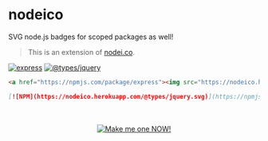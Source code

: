 # nodeico

SVG node.js badges for scoped packages as well!
> This is an extension of [nodei.co].

[![express](https://nodeico.herokuapp.com/express.svg)](https://npmjs.com/package/express)
[![@types/jquery](https://nodeico.herokuapp.com/@types/jquery.svg)](https://npmjs.com/package/@types/jquery)
```html
<a href="https://npmjs.com/package/express"><img src="https://nodeico.herokuapp.com/express.svg"></a>
```
```markdown
[![NPM](https://nodeico.herokuapp.com/@types/jquery.svg)](https://npmjs.com/package/@types/jquery)
```

<p align="center"><br><br>
<a href="https://nodeico.github.io">
<img alt="Make me one NOW!" src="https://i.imgflip.com/1pis2a.jpg">
</a></p>


[nodei.co]: https://github.com/rvagg/nodei.co
